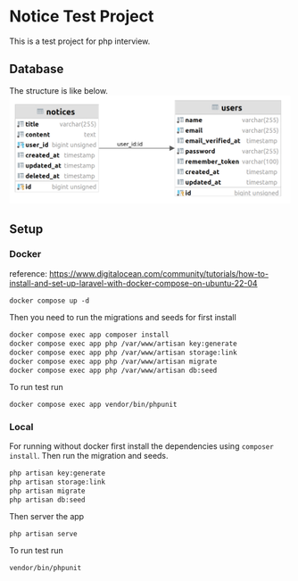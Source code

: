 # Notice Test Project
This is a test project for php interview.

## Database
The structure is like below.
![alt text](public/notice_db.png "Title")

## Setup
### Docker
reference: https://www.digitalocean.com/community/tutorials/how-to-install-and-set-up-laravel-with-docker-compose-on-ubuntu-22-04 
```shell
docker compose up -d
```

Then you need to run the migrations and seeds for first install 
```shell
docker compose exec app composer install
docker compose exec app php /var/www/artisan key:generate
docker compose exec app php /var/www/artisan storage:link
docker compose exec app php /var/www/artisan migrate
docker compose exec app php /var/www/artisan db:seed
```

To run test run
```shell
docker compose exec app vendor/bin/phpunit
```

### Local

For running without docker first install the dependencies using `composer install`.
Then run the migration and seeds.
```shell
php artisan key:generate
php artisan storage:link
php artisan migrate
php artisan db:seed
```
Then server the app
```shell
php artisan serve
```

To run test run
```shell
vendor/bin/phpunit
```
